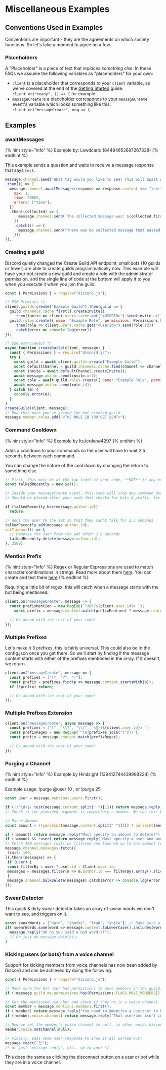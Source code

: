 # Miscellaneous Examples

## Conventions Used in Examples

Conventions are important - they are the agreements on which society functions. So let's take a moment to agree on a few.

### Placeholders

A "Placeholder" is a piece of text that _replaces something else_. In these FAQs we assume the following variables as "placeholders" for your own:

* `client` is a placeholder that corresponds to your `client` variable, as we've covered at the end of the [Getting Started](../getting-started/getting-started-long-version.md) guide. `client.on("ready", () => {` for example.
* `messageCreate` is a placeholder corresponds to your `messageCreate` event's variable which looks something like this: `client.on("messageCreate", msg => {`.

## Examples

### awaitMessages

{% hint style="info" %}
Example by: Lewdcario \(84484653687267328\)
{% endhint %}

This example sends a question and waits to receive a message response that says `test`.

```javascript
message.channel.send("What tag would you like to see? This will await will be cancelled in 30 seconds. It will finish when you provide a message that goes through the filter the first time.")
.then(() => {
  message.channel.awaitMessages(response => response.content === "test", {
    max: 1,
    time: 30000,
    errors: ["time"],
  })
  .then((collected) => {
      message.channel.send(`The collected message was: ${collected.first().content}`);
    })
    .catch(() => {
      message.channel.send("There was no collected message that passed the filter within the time limit!");
    });
});
```

### Creating a guild

Discord quietly changed the Create Guild API endpoint, small bots \(10 guilds or fewer\) are able to create guilds programmatically now. This example will have your bot create a new guild and create a role with the administrator permission, and the single line of code at the bottom will apply it to you when you execute it when you join the guild.

```javascript
const { Permissions } = require("discord.js");

/* ES6 Promises */
client.guilds.create("Example Guild").then(guild => {
  guild.channels.cache.first().createInvite()
    .then(invite => client.users.cache.get("<USERID>").send(invite.url));
  guild.roles.create({ name: "Example Role", permissions: Permissions.FLAGS.ADMINISTRATOR })
    .then(role => client.users.cache.get("<UserId>").send(role.id))
    .catch(error => console.log(error))
});

/* ES8 async/await */
async function createGuild(client, message) {
  const { Permissions } = require("discord.js");
  try {
    const guild = await client.guilds.create("Example Guild");
    const defaultChannel = guild.channels.cache.find(channel => channel.permissionsFor(guild.me).has(Permissions.FLAGS.SEND_MESSAGES));
    const invite = await defaultChannel.createInvite();
    await message.author.send(invite.url);
    const role = await guild.roles.create({ name: "Example Role", permissions: Permission.FLAGS.ADMINISTRATOR });
    await message.author.send(role.id);
  } catch (e) {
    console.error(e);
  }
}
createGuild(client, message);
// Run this once you've joined the bot created guild.
message.member.roles.add("<THE ROLE ID YOU GET SENT>");
```

### Command Cooldown

{% hint style="info" %}
Example by ItsJordan\#4297
{% endhint %}

Adds a cooldown to your commands so the user will have to wait 2.5 seconds between each command.

You can change the nature of the cool down by changing the return to something else.

```javascript
// First, this must be at the top level of your code, **NOT** in any event!
const talkedRecently = new Set();
```

```javascript
// Inside your messageCreate event, this code will stop any command during cooldown.
// Should be placed after your code that checks for bots & prefix, for best performance

if (talkedRecently.has(message.author.id))
  return;

// Adds the user to the set so that they can't talk for 2.5 seconds
talkedRecently.add(message.author.id);
setTimeout(() => {
  // Removes the user from the set after 2.5 seconds
  talkedRecently.delete(message.author.id);
}, 2500);
```

### Mention Prefix

{% hint style="info" %}
Regex or Regular Expressions are used to match character combinations in strings. Read more about them [here](https://developer.mozilla.org/en-US/docs/Web/JavaScript/Guide/Regular_Expressions). You can create and test them [here](https://regex101.com/?flavor=javascript)
{% endhint %}

Requiring a little bit of regex, this will catch when a message starts with the bot being mentioned.

```javascript
client.on("messageCreate", message => {
  const prefixMention = new RegExp(`^<@!?${client.user.id}> `);
    const prefix = message.content.match(prefixMention) ? message.content.match(prefixMention)[0] : '!';

  // Go ahead with the rest of your code!
});
```

### Multiple Prefixes

Let's make it 3 prefixes, this is fairly universal. This could also be in the config.json once you get there. So we'll start by finding if the message content starts with either of the prefixes mentioned in the array. If it doesn't, we return.

```javascript
client.on("messageCreate", message => {
  const prefixes = ["!", "?", "/"];
  const prefix = prefixes.find(p => message.content.startsWith(p));
  if (!prefix) return;

  // Go ahead with the rest of your code!
});
```

### Multiple Prefixes Extension

```javascript
client.on("messageCreate", async message => {
  const prefixes = ["!", "\\?", "\\/", `<@!?${client.user.id}> `];
  const prefixRegex = new RegExp(`^(${prefixes.join("|")})`);
  const prefix = message.content.match(prefixRegex);

  // Go ahead with the rest of your code!
});
```

### Purging a Channel

{% hint style="info" %}
Example by Hindsight \(139412744439988224\)
{% endhint %}

Example usage: !purge @user 10 , or !purge 25

```javascript
const user = message.mentions.users.first();

if (!/^\d+$/.test(message.content.split(" ")[1])) return message.reply('Please provide a valid number');
// Check if the provided argument is completely a number. We run this because parseInt can parse numbers like this 564gb, leading to some undesirable results

// Parse Amount
const amount = !!parseInt(message.content.split(" ")[1]) ? parseInt(message.content.split(" ")[1]) : parseInt(message.content.split(" ")[2])

if (!amount) return message.reply("Must specify an amount to delete!");
if (!amount && !user) return message.reply("Must specify a user and amount, or just an amount, of messages to purge!");
// Fetch 100 messages (will be filtered and lowered up to max amount requested)
message.channel.messages.fetch({
 limit: 100,
}).then((messages) => {
 if (user) {
 const filterBy = user ? user.id : Client.user.id;
 messages = messages.filter(m => m.author.id === filterBy).array().slice(0, amount);
 }
 message.channel.bulkDelete(messages).catch(error => console.log(error.stack));
});
```

### Swear Detector

This quick & dirty swear detector takes an array of swear words we don't want to see, and triggers on it.

```javascript
const swearWords = ["darn", "shucks", "frak", "shite"]; // Make sure all of the words are lowercased only.
if( swearWords.some(word => message.content.toLowerCase().includes(word.toLowerCase())) ) { // Lowercase the message content for better matching
  message.reply("Oh no you said a bad word!!!");
  // Or just do message.delete();
}
```

### Kicking users \(or bots\) from a voice channel

Support for kicking members from voice channels has now been added by Discord and can be achieved by doing the following.

```javascript
const { Permissions } = require("discord.js");

// Make sure the bot user has permissions to move members in the guild:
if (!message.guild.me.permissions.has(Permissions.FLAGS.MOVE_MEMBERS)) return message.reply("Missing the required `Move Members` permission.");

// Get the mentioned user/bot and check if they're in a voice channel:
const member = message.mentions.members.first();
if (!member) return message.reply("You need to @mention a user/bot to kick from the voice channel.");
if (!member.voice.channel) return message.reply("That user/bot isn't in a voice channel.");

// Now we set the member's voice channel to null, in other words disconnecting them from the voice channel.
member.voice.setChannel(null);

// Finally, pass some user response to show it all worked out:
message.react("👌");
/* or just "message.reply", etc.. up to you! */
```

This does the same as clicking the disconnect button on a user or bot while they are in a voice channel.
